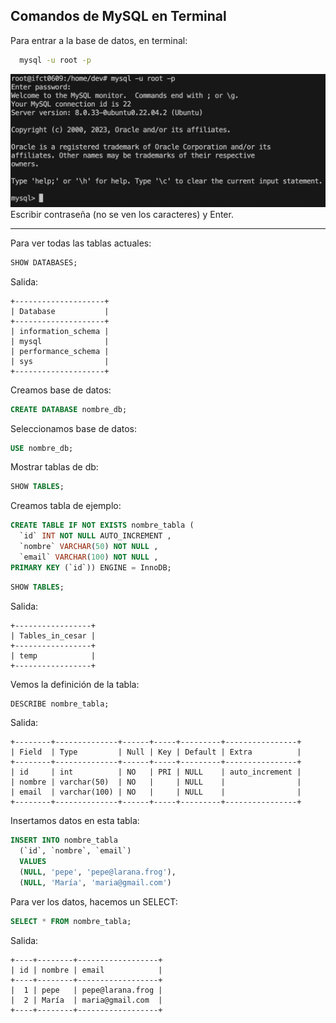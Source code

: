 ## Comandos de MySQL en Terminal

Para entrar a la base de datos, en terminal:
```bash
  mysql -u root -p
```
![Consola MySQL](image.png)
Escribir contraseña (no se ven los caracteres) y Enter.

---
Para ver todas las tablas actuales:
```sql
SHOW DATABASES;
```
Salida:
```
+--------------------+
| Database           |
+--------------------+
| information_schema |
| mysql              |
| performance_schema |
| sys                |
+--------------------+
```
Creamos base de datos:
```sql
CREATE DATABASE nombre_db;
```
Seleccionamos base de datos:
```sql
USE nombre_db;
````
Mostrar tablas de db:
```sql
SHOW TABLES;
```
Creamos tabla de ejemplo:
```sql
CREATE TABLE IF NOT EXISTS nombre_tabla (
  `id` INT NOT NULL AUTO_INCREMENT , 
  `nombre` VARCHAR(50) NOT NULL , 
  `email` VARCHAR(100) NOT NULL , 
PRIMARY KEY (`id`)) ENGINE = InnoDB;
```
```sql
SHOW TABLES;
```
Salida:
```
+-----------------+
| Tables_in_cesar |
+-----------------+
| temp            |
+-----------------+
```
Vemos la definición de la tabla:
```sql
DESCRIBE nombre_tabla;
```
Salida:
```
+--------+--------------+------+-----+---------+----------------+
| Field  | Type         | Null | Key | Default | Extra          |
+--------+--------------+------+-----+---------+----------------+
| id     | int          | NO   | PRI | NULL    | auto_increment |
| nombre | varchar(50)  | NO   |     | NULL    |                |
| email  | varchar(100) | NO   |     | NULL    |                |
+--------+--------------+------+-----+---------+----------------+
```
Insertamos datos en esta tabla:
```sql
INSERT INTO nombre_tabla 
  (`id`, `nombre`, `email`) 
  VALUES 
  (NULL, 'pepe', 'pepe@larana.frog'), 
  (NULL, 'María', 'maria@gmail.com')
```
Para ver los datos, hacemos un SELECT:
```sql
SELECT * FROM nombre_tabla;
```
Salida:
```
+----+--------+------------------+
| id | nombre | email            |
+----+--------+------------------+
|  1 | pepe   | pepe@larana.frog |
|  2 | María  | maria@gmail.com  |
+----+--------+------------------+
```